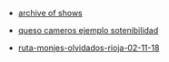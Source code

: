 
* [archive of shows](https://www.rtve.es/play/audios/en-clave-turismo/)

* [queso cameros ejemplo sotenibilidad](https://www.rtve.es/play/audios/en-clave-turismo/clave-turismo-queso-cameros-ejemplo-sostenibilidad-rural-02-12-20/5729699/)

* [ruta-monjes-olvidados-rioja-02-11-18](https://www.rtve.es/alacarta/audios/en-clave-turismo/clave-turismo-ruta-monjes-olvidados-rioja-02-11-18/4821755/)
